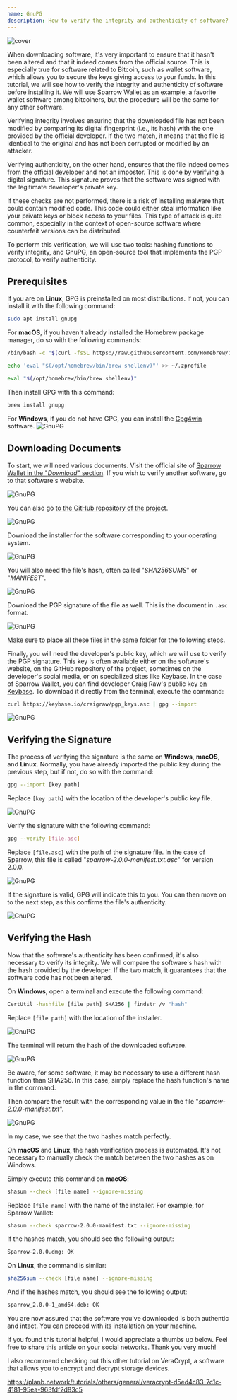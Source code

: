 ```yaml
---
name: GnuPG
description: How to verify the integrity and authenticity of software?
---
```

![cover](assets/cover.webp)

When downloading software, it's very important to ensure that it hasn't been altered and that it indeed comes from the official source. This is especially true for software related to Bitcoin, such as wallet software, which allows you to secure the keys giving access to your funds. In this tutorial, we will see how to verify the integrity and authenticity of software before installing it. We will use Sparrow Wallet as an example, a favorite wallet software among bitcoiners, but the procedure will be the same for any other software.

Verifying integrity involves ensuring that the downloaded file has not been modified by comparing its digital fingerprint (i.e., its hash) with the one provided by the official developer. If the two match, it means that the file is identical to the original and has not been corrupted or modified by an attacker.

Verifying authenticity, on the other hand, ensures that the file indeed comes from the official developer and not an impostor. This is done by verifying a digital signature. This signature proves that the software was signed with the legitimate developer's private key.

If these checks are not performed, there is a risk of installing malware that could contain modified code. This code could either steal information like your private keys or block access to your files. This type of attack is quite common, especially in the context of open-source software where counterfeit versions can be distributed.

To perform this verification, we will use two tools: hashing functions to verify integrity, and GnuPG, an open-source tool that implements the PGP protocol, to verify authenticity.

## Prerequisites

If you are on **Linux**, GPG is preinstalled on most distributions. If not, you can install it with the following command:

```bash
sudo apt install gnupg
```

For **macOS**, if you haven't already installed the Homebrew package manager, do so with the following commands:

```bash
/bin/bash -c "$(curl -fsSL https://raw.githubusercontent.com/Homebrew/install/HEAD/install.sh)"
```

```bash
echo 'eval "$(/opt/homebrew/bin/brew shellenv)"' >> ~/.zprofile
```

```bash
eval "$(/opt/homebrew/bin/brew shellenv)"
```

Then install GPG with this command:

```bash
brew install gnupg
```
For **Windows**, if you do not have GPG, you can install the [Gpg4win](https://www.gpg4win.org/) software.
![GnuPG](assets/notext/01.webp)

## Downloading Documents

To start, we will need various documents. Visit the official site of [Sparrow Wallet in the "*Download*" section](https://sparrowwallet.com/download/). If you wish to verify another software, go to that software's website.

![GnuPG](assets/notext/02.webp)

You can also go [to the GitHub repository of the project](https://github.com/sparrowwallet/sparrow/releases).

![GnuPG](assets/notext/03.webp)

Download the installer for the software corresponding to your operating system.

![GnuPG](assets/notext/04.webp)

You will also need the file's hash, often called "*SHA256SUMS*" or "*MANIFEST*".

![GnuPG](assets/notext/05.webp)

Download the PGP signature of the file as well. This is the document in `.asc` format.

![GnuPG](assets/notext/06.webp)

Make sure to place all these files in the same folder for the following steps.

Finally, you will need the developer's public key, which we will use to verify the PGP signature. This key is often available either on the software's website, on the GitHub repository of the project, sometimes on the developer's social media, or on specialized sites like Keybase. In the case of Sparrow Wallet, you can find developer Craig Raw's public key [on Keybase](https://keybase.io/craigraw). To download it directly from the terminal, execute the command:

```bash
curl https://keybase.io/craigraw/pgp_keys.asc | gpg --import
```

![GnuPG](assets/notext/07.webp)

## Verifying the Signature

The process of verifying the signature is the same on **Windows**, **macOS**, and **Linux**. Normally, you have already imported the public key during the previous step, but if not, do so with the command:

```bash
gpg --import [key path]
```

Replace `[key path]` with the location of the developer's public key file.

![GnuPG](assets/notext/08.webp)

Verify the signature with the following command:

```bash
gpg --verify [file.asc]
```

Replace `[file.asc]` with the path of the signature file. In the case of Sparrow, this file is called "*sparrow-2.0.0-manifest.txt.asc*" for version 2.0.0.

![GnuPG](assets/notext/09.webp)

If the signature is valid, GPG will indicate this to you. You can then move on to the next step, as this confirms the file's authenticity.

![GnuPG](assets/notext/10.webp)

## Verifying the Hash
Now that the software's authenticity has been confirmed, it's also necessary to verify its integrity. We will compare the software's hash with the hash provided by the developer. If the two match, it guarantees that the software code has not been altered.

On **Windows**, open a terminal and execute the following command:

```bash
CertUtil -hashfile [file path] SHA256 | findstr /v "hash"
```

Replace `[file path]` with the location of the installer.

![GnuPG](assets/notext/11.webp)

The terminal will return the hash of the downloaded software.

![GnuPG](assets/notext/12.webp)

Be aware, for some software, it may be necessary to use a different hash function than SHA256. In this case, simply replace the hash function's name in the command.

Then compare the result with the corresponding value in the file "*sparrow-2.0.0-manifest.txt*".

![GnuPG](assets/notext/13.webp)

In my case, we see that the two hashes match perfectly.

On **macOS** and **Linux**, the hash verification process is automated. It's not necessary to manually check the match between the two hashes as on Windows.

Simply execute this command on **macOS**:

```bash
shasum --check [file name] --ignore-missing
```

Replace `[file name]` with the name of the installer. For example, for Sparrow Wallet:

```bash
shasum --check sparrow-2.0.0-manifest.txt --ignore-missing
```

If the hashes match, you should see the following output:

```bash
Sparrow-2.0.0.dmg: OK
```

On **Linux**, the command is similar:

```bash
sha256sum --check [file name] --ignore-missing
```

And if the hashes match, you should see the following output:

```bash
sparrow_2.0.0-1_amd64.deb: OK
```

You are now assured that the software you've downloaded is both authentic and intact. You can proceed with its installation on your machine.

If you found this tutorial helpful, I would appreciate a thumbs up below. Feel free to share this article on your social networks. Thank you very much!

I also recommend checking out this other tutorial on VeraCrypt, a software that allows you to encrypt and decrypt storage devices.

https://planb.network/tutorials/others/general/veracrypt-d5ed4c83-7c1c-4181-95ea-963fdf2d83c5

